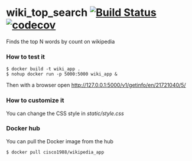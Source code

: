 # wiki_top_search [![Build Status](https://travis-ci.org/Flukas88/wiki_top_search.svg?branch=master)](https://travis-ci.org/Flukas88/wiki_top_search) [![codecov](https://codecov.io/gh/Flukas88/wiki_top_search/branch/master/graph/badge.svg)](https://codecov.io/gh/Flukas88/wiki_top_search)

Finds the top N words by count on wikipedia

### How to test it
    $ docker build -t wiki_app .
    $ nohup docker run -p 5000:5000 wiki_app &
  
Then with a browser open http://127.0.0.1:5000/v1/getinfo/en/21721040/5/

### How to customize it

You can change the CSS style in *static/style.css*

### Docker hub

You can pull the Docker image from the hub

    $ docker pull cisco1988/wikipedia_app
